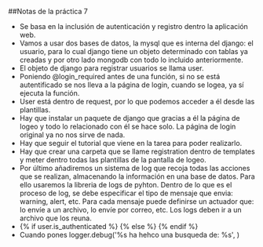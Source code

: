 ##Notas de la práctica 7
* Se basa en la inclusión de autenticación y registro dentro la aplicación web.
* Vamos a usar dos bases de datos, la mysql que es interna del django: el usuario, para lo cual django tiene un objeto determinado con tablas ya creadas y por otro lado mongodb con todo lo incluido anteriormente.
* El objeto de django para registrar usuarios se llama user.
* Poniendo @login_required antes de una función, si no se está autentificado se nos lleva a la página de login, cuando se logea, ya sí ejecuta la función.
* User está dentro de request, por lo que podemos acceder a él desde las plantillas.
* Hay que instalar un paquete de django que gracias a él la página de logeo y todo lo relacionado con él se hace solo. La página de login original ya no nos sirve de nada.
* Hay que seguir el tutorial que viene en la tarea para poder realizarlo.
* Hay que crear una carpeta que se llame registration dentro de templates y meter dentro todas las plantillas de la pantalla de logeo.
* Por último añadiremos un sistema de log que recoja todas las acciones que se realizan, almacenando la información en una base de datos. Para ello usaremos la libreria de logs de pyhton. Dentro de lo que es el proceso de log, se debe especificar el tipo de mensaje que envia: warning, alert, etc. Para cada mensaje puede definirse un actuador que: lo envíe a un archivo, lo envíe por correo, etc. Los logs deben ir a un archivo que los reuna.
* {% if user.is_authenticated %} {% else %} {% endif %}
*  Cuando pones logger.debug('%s  ha hehco una busqueda de: %s', )
